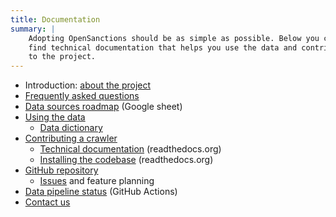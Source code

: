 ```yaml
---
title: Documentation
summary: |
    Adopting OpenSanctions should be as simple as possible. Below you can
    find technical documentation that helps you use the data and contribute
    to the project.
---
```


* Introduction: [about the project](/docs/about/)
* [Frequently asked questions](/docs/faq/)
* [Data sources roadmap](https://bit.ly/osa-sources) (Google sheet)
* [Using the data](/docs/usage/)
    * [Data dictionary](/reference/)
* [Contributing a crawler](/docs/contribute/)
    * [Technical documentation](https://docs.opensanctions.org/en/latest/) (readthedocs.org)
    * [Installing the codebase](https://docs.opensanctions.org/en/latest/install.html) (readthedocs.org)
* [GitHub repository](https://github.com/pudo/opensanctions)
    * [Issues](https://github.com/pudo/opensanctions/issues) and feature planning
* [Data pipeline status](https://github.com/pudo/opensanctions/actions/workflows/production.yml) (GitHub Actions)
* [Contact us](/contact/)

